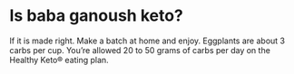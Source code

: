 # Is baba ganoush keto?

If it is made right. Make a batch at home and enjoy. Eggplants are about 3 carbs per cup. You’re allowed 20 to 50 grams of carbs per day on the Healthy Keto® eating plan.